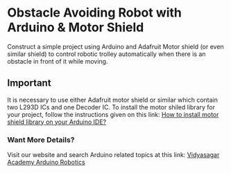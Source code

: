 # Obstacle Avoiding Robot with Arduino & Motor Shield
Construct a simple project using Arduino and Adafruit Motor shield (or even similar shield) to control robotic trolley automatically when there is an obstacle in front of it while moving.
## Important
It is necessary to use either Adafruit motor shield or similar which contain two L293D ICs and one Decoder IC.
To install the motor shiled library for your project, follow the instructions given on this link: [How to install motor shield library on your Arduino IDE?](https://lastminuteengineers.com/l293d-motor-driver-shield-arduino-tutorial/)
### Want More Details?
Visit our website and search Arduino related topics at this link: [Vidyasagar Academy Arduino Robotics](https://vsa.edu.in/)
